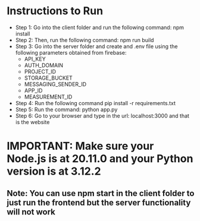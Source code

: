 # Instructions to Run
- Step 1: Go into the client folder and run the following command: npm install
- Step 2: Then, run the following command: npm run build
- Step 3: Go into the server folder and create and .env file using the following parameters obtained from firebase:
    - API_KEY
    - AUTH_DOMAIN
    - PROJECT_ID
    - STORAGE_BUCKET
    - MESSAGING_SENDER_ID
    - APP_ID
    - MEASUREMENT_ID
- Step 4: Run the following command pip install -r requirements.txt
- Step 5: Run the command: python app.py
- Step 6: Go to your browser and type in the url: localhost:3000 and that is the website
# IMPORTANT: Make sure your Node.js is at 20.11.0 and your Python version is at 3.12.2
## Note: You can use npm start in the client folder to just run the frontend but the server functionality will not work
